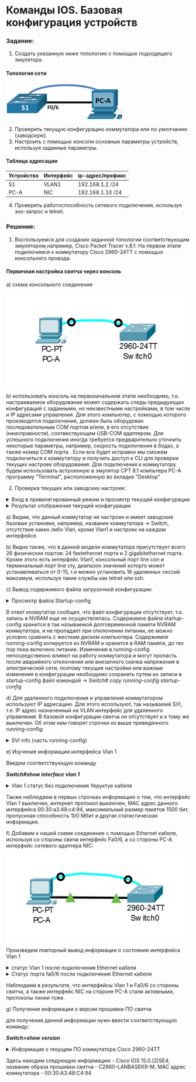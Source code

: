 ﻿# Команды IOS. Базовая конфигурация устройств

###  Задание:
1. Создать указанную ниже топологию с помощью подходящего эмулятора.

#### Топология сети
![alt-текст](/Lab-1/lab-1.png "Топология lab-1")

2. Проверить текущую конфигурацию коммутатора или по умолчанию (заводскую).
3. Настроить с помощью консоли основные параметры устройств, используя заданные параметры.

#### 	Таблица адресации
 |Устройство| Интерфейс| ip-адрес/префикс|
 |----------|----------|-----------------|
 |  S1      | VLAN1    |192.168.1.2  /24 |
 |  PC-A    | NIC      |192.168.1.10 /24 |

4. Проверить работоспособность сетевого подключения, используя эхо-запрос и telnet.  

###  Решение:

1. Воспользуемся для создания заданной топологии соответствующим эмулятором,например, Cisco Packet Tracer v.8.1. На первом этапе подключимся к коммутатору Cisco 2960-24TT с помощью консольного провода. 

#### Первичная настройка свитча через консоль

a) схема консольного соединения

![alt-текст](/Lab-1/init_switch_console.png "Консольное подключение")

b) использовать консоль на первоначальном этапе необходимо, т.к. настраиваемое оборудование может содержать следы предыдующих конфигураций с заданными, но неизвестными настройками, в том числе и IP адресами управления. Для этого компьютер, с помощью которого производится подключение, должен быть оборудован последовательным СОМ портом и/или, в его отсутствие (неисправности), соотвествующим USB-COM адаптером. Для успешного подключения иногда требуется предварительно уточнить некоторые параметры, например, скорость подключения в бодах, а также номер COM порта . Если все будет исправно мы сможем подключиться к коммутатору и получить доступ к CLI для проверки текущих настроек оборудования. Для подключения к коммутатору будем использовать встроенную в эмулятор CPT 8.1 компьтера PC-A программу "Terminal", расположенную во вкладке "Desktop"   

2. Проверка текущих или заводских настроек:

<details>
  <summary> Вход в привилегированный режим и просмотр текущей конфигурации </summary>

```
enable
show running-config
```
</details>
   
  <details>
  <summary> Результат отображения текущей конфигурации </summary>

```
Building configuration...

Current configuration : 1080 bytes
!
version 15.0
no service timestamps log datetime msec
no service timestamps debug datetime msec
no service password-encryption
!
hostname Switch
!
!
!
!
!
!
spanning-tree mode pvst
spanning-tree extend system-id
!
interface FastEthernet0/1
!
interface FastEthernet0/2
!
interface FastEthernet0/3
!
interface FastEthernet0/4
!
interface FastEthernet0/5
!
interface FastEthernet0/6
!
interface FastEthernet0/7
!
interface FastEthernet0/8
!
interface FastEthernet0/9
!
interface FastEthernet0/10
!
interface FastEthernet0/11
!
interface FastEthernet0/12
!
interface FastEthernet0/13
!
interface FastEthernet0/14
!
interface FastEthernet0/15
!
interface FastEthernet0/16
!
interface FastEthernet0/17
!
interface FastEthernet0/18
!
interface FastEthernet0/19
!
interface FastEthernet0/20
!
interface FastEthernet0/21
!
interface FastEthernet0/22
!
interface FastEthernet0/23
!
interface FastEthernet0/24
!
interface GigabitEthernet0/1
!
interface GigabitEthernet0/2
!
interface Vlan1
 no ip address
 shutdown
!
!
!
!
line con 0
!
line vty 0 4
 login
line vty 5 15
 login
!
!
!
!
end
```
</details>

a) Видим, что данный коммутатор не настроен и имеет заводские базовые установки, например, название коммутатора -> Switch, отсутствие каких либо Vlan, кроме Vlan1 и настроек на каждом интерфейсе.

b) Видно также, что в данной модели коммутатора присутствует всего 26 физических портов: 24 fastethernet порта и 2 gigabitethernet порта. Кроме этого есть интерфейс Vlan1, консольный порт line con и терминальный порт line vty, диапазон значений которго может устанавливаться от 0-15, т.е можно установить 16 удаленных сессий максимум, используя такие службы как telnet или ssh.  

с) Вывод содержимого файла загрузочной конфигурации:

<details>
  <summary> Просмотр файла Startup-config </summary>

```
enable
Switch#show startup-config
startup-config is not present
```
</details>

В ответ коомутатор сообщил, что файл конфигурации отсутствует, т.к. запись в NVRAM еще не осуществлялась. Содержимое файла startup-config хранится в так называемой долговременной памяти NVRAM коммутатора, и не пропадает при отключении питании, ее можно условно сравнить с жестким диском компьютера. Содержимое running-config копируется из NVRAM и хранится в RAM памяти, до тех пор пока включено питание. Изменения в running-config непосредственно влияют на работу коммутатора и могут пропасть после аварийного отключения или внезапного скачка напряжения в электрической сети, поэтому текущие настройки или важные изменения в конфигурации необходимо сохранять путем их записи в startup-config файл командой -> _Switch# copy running-config startup-config_      

d) Для удаленного подключения и управления коммутатором используют IP адресацию. Для этого используют, так называемй SVI, т.е. IP адрес назначенный на VLAN интерфейс для удаленного управления.   В базовой конфигурации свитча он отсутствует и к тому же выключен. Об этом нам говорят строчки из выше приведенного running-config:

<details>
  <summary> SVI info (часть running-config)</summary>

```
!
interface Vlan1
 no ip address <--- отсутствует IP
 shutdown <--- интерфейс выключен 
!
```
</details>

e) Изучение информации интерфейса Vlan 1

Введем соответствующую команду

___Switch#show interface vlan 1___

<details>
  <summary> Vlan 1 статус без подключения Уеруктуе кабеля </summary>

```
Vlan1 is administratively down, line protocol is down
  Hardware is CPU Interface, address is 0030.a348.c494 (bia 0002.4a97.730c)
  MTU 1500 bytes, BW 100000 Kbit, DLY 1000000 usec,
     reliability 255/255, txload 1/255, rxload 1/255
  Encapsulation ARPA, loopback not set
  ARP type: ARPA, ARP Timeout 04:00:00
  Last input 21:40:21, output never, output hang never
  Last clearing of "show interface" counters never
  Input queue: 0/75/0/0 (size/max/drops/flushes); Total output drops: 0
  Queueing strategy: fifo
  Output queue: 0/40 (size/max)
  5 minute input rate 0 bits/sec, 0 packets/sec
  5 minute output rate 0 bits/sec, 0 packets/sec
     1682 packets input, 530955 bytes, 0 no buffer
     Received 0 broadcasts (0 IP multicast)
     0 runts, 0 giants, 0 throttles
     0 input errors, 0 CRC, 0 frame, 0 overrun, 0 ignored
     563859 packets output, 0 bytes, 0 underruns
     0 output errors, 23 interface resets
     0 output buffer failures, 0 output buffers swapped out
```
</details>

Также наблюдаем в первых строчках информацию о том, что интерфейс Vlan 1 выключен, интернет протокол выключен, МАС адрес данного интерфейса 00:30:a3:48:c4:94, максимальный размер пакетов 1500 бит, пропускная способность 100 Мбит и другая статистическая информация.

f) Добавим к нашей схеме соединение с помощью Ethernet кабеля, используя со стороны свича интерфейс Fa0/6, а со стороны PC-A интерфейс сетевого адаптера NIC:

![alt-текст](/Lab-1/adding_eth_cable.png "Ethernet подключение с помощью кабеля")

Произведем повторный вывод информации о состоянии интерфейса Vlan 1 

<details>
  <summary> статус Vlan 1  после подключения Ethernet кабеля   </summary>

```
Switch# sh int vlan 1
Vlan1 is up, line protocol is up
  Hardware is CPU Interface, address is 0030.a348.c494 (bia 0030.a348.c494)
  MTU 1500 bytes, BW 100000 Kbit, DLY 1000000 usec,
     reliability 255/255, txload 1/255, rxload 1/255
  Encapsulation ARPA, loopback not set
  ARP type: ARPA, ARP Timeout 04:00:00
  Last input 21:40:21, output never, output hang never
  Last clearing of "show interface" counters never
  Input queue: 0/75/0/0 (size/max/drops/flushes); Total output drops: 0
  Queueing strategy: fifo
  Output queue: 0/40 (size/max)
  5 minute input rate 0 bits/sec, 0 packets/sec
  5 minute output rate 0 bits/sec, 0 packets/sec
     1682 packets input, 530955 bytes, 0 no buffer
     Received 0 broadcasts (0 IP multicast)
     0 runts, 0 giants, 0 throttles
     0 input errors, 0 CRC, 0 frame, 0 overrun, 0 ignored
     563859 packets output, 0 bytes, 0 underruns
     0 output errors, 23 interface resets
     0 output buffer failures, 0 output buffers swapped out
```
</details>

<details>
  <summary> Статус порта fa0/6  после подключения Ethernet кабеля   </summary>
  
```
Switch#sh int fa0/6
FastEthernet0/6 is up, line protocol is up (connected)
  Hardware is Lance, address is 0001.648c.3906 (bia 0001.648c.3906)
 BW 100000 Kbit, DLY 1000 usec,
     reliability 255/255, txload 1/255, rxload 1/255
  Encapsulation ARPA, loopback not set
  Keepalive set (10 sec)
  Full-duplex, 100Mb/s
  input flow-control is off, output flow-control is off
  ARP type: ARPA, ARP Timeout 04:00:00
  Last input 00:00:08, output 00:00:05, output hang never
  Last clearing of "show interface" counters never
  Input queue: 0/75/0/0 (size/max/drops/flushes); Total output drops: 0
  Queueing strategy: fifo
  Output queue :0/40 (size/max)
  5 minute input rate 0 bits/sec, 0 packets/sec
  5 minute output rate 0 bits/sec, 0 packets/sec
     956 packets input, 193351 bytes, 0 no buffer
     Received 956 broadcasts, 0 runts, 0 giants, 0 throttles
     0 input errors, 0 CRC, 0 frame, 0 overrun, 0 ignored, 0 abort
     0 watchdog, 0 multicast, 0 pause input
     0 input packets with dribble condition detected
     2357 packets output, 263570 bytes, 0 underruns
     0 output errors, 0 collisions, 10 interface resets
     0 babbles, 0 late collision, 0 deferred
     0 lost carrier, 0 no carrier
     0 output buffer failures, 0 output buffers swapped out
     
```
</details>     

Наблюдаем в результате, что интерфейсы Vlan 1 и Fa0/6 со стороны свитча, а также интерфейс NIC на стороне PC-A стали активными, протоколы линии тоже. 


g) Получение информации о версии прошивки ПО свитча

для получения данной информации нужн ввести соответствующую команду:

___Switch>show version___

<details>
   <summary> Информация о текущем ПО коммутатора Cisco 2960-24TT </summary>

```Switch>sh version
Cisco IOS Software, C2960 Software (C2960-LANBASEK9-M), Version 15.0(2)SE4, RELEASE SOFTWARE (fc1)
Technical Support: http://www.cisco.com/techsupport
Copyright (c) 1986-2013 by Cisco Systems, Inc.
Compiled Wed 26-Jun-13 02:49 by mnguyen

ROM: Bootstrap program is C2960 boot loader
BOOTLDR: C2960 Boot Loader (C2960-HBOOT-M) Version 12.2(25r)FX, RELEASE SOFTWARE (fc4)

Switch uptime is 39 minutes
System returned to ROM by power-on
System image file is "flash:c2960-lanbasek9-mz.150-2.SE4.bin"


This product contains cryptographic features and is subject to United
States and local country laws governing import, export, transfer and
use. Delivery of Cisco cryptographic products does not imply
third-party authority to import, export, distribute or use encryption.
Importers, exporters, distributors and users are responsible for
compliance with U.S. and local country laws. By using this product you
agree to comply with applicable laws and regulations. If you are unable
to comply with U.S. and local laws, return this product immediately.

A summary of U.S. laws governing Cisco cryptographic products may be found at:
http://www.cisco.com/wwl/export/crypto/tool/stqrg.html

If you require further assistance please contact us by sending email to
export@cisco.com.

cisco WS-C2960-24TT-L (PowerPC405) processor (revision B0) with 65536K bytes of memory.
Processor board ID FOC1010X104
Last reset from power-on
1 Virtual Ethernet interface
24 FastEthernet interfaces
2 Gigabit Ethernet interfaces
The password-recovery mechanism is enabled.

64K bytes of flash-simulated non-volatile configuration memory.
Base ethernet MAC Address       : 00:30:A3:48:C4:94
Motherboard assembly number     : 73-10390-03
Power supply part number        : 341-0097-02
Motherboard serial number       : FOC10093R12
Power supply serial number      : AZS1007032H
Model revision number           : B0
Motherboard revision number     : B0
Model number                    : WS-C2960-24TT-L
System serial number            : FOC1010X104
Top Assembly Part Number        : 800-27221-02
Top Assembly Revision Number    : A0
Version ID                      : V02
CLEI Code Number                : COM3L00BRA
Hardware Board Revision Number  : 0x01


Switch   Ports      Model              SW Version            SW Image

*  1      26    WS-C2960-24TT-L       15.0(2)SE4            C2960-LANBASEK9-M


Configuration register is 0xF
```
</details>

Здесь находим следующую информацию - Cisco IOS 15.0.(2)SE4, название образа прошивки свитча - C2960-LANBASEK9-M, МAC адрес коммутатора - 00:30:A3:48:C4:94





   

